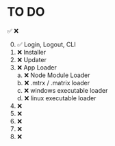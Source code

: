 # TO DO
:white_check_mark:
:x:

0. :white_check_mark: Login, Logout, CLI
1. :x: Installer
2. :x: Updater
3. :x: App Loader<br>
   a. :x: Node Module Loader<br>
   b. :x: .mtrx / .matrix loader<br>
   c. :x: windows executable loader<br>
   d. :x: linux executable loader<br>
4. :x:
5. :x:
6. :x:
7. :x:
8. :x:
